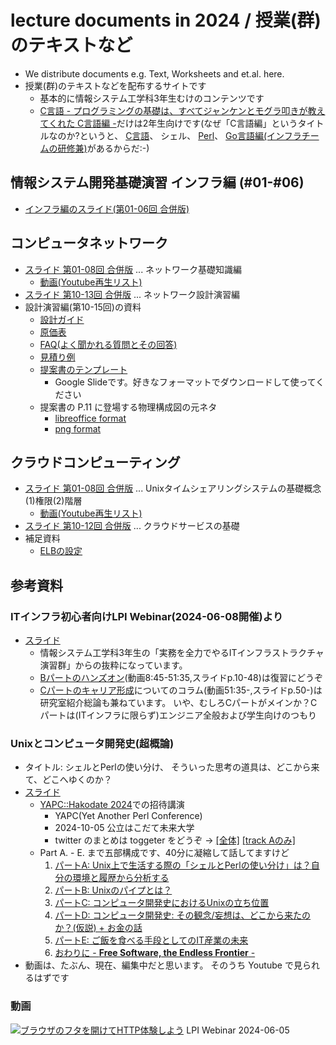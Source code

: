 # lecture documents in 2024 / 授業(群)のテキストなど

- We distribute documents e.g. Text, Worksheets and et.al. here.
- 授業(群)のテキストなどを配布するサイトです
     - 基本的に情報システム工学科3年生むけのコンテンツです
     - [C言語 - プログラミングの基礎は、すべてジャンケンとモグラ叩きが教えてくれた C言語編 -](clang/)だけは2年生向けです(なぜ「C言語編」というタイトルなのか?というと、
     [C言語](clang/)、
     シェル、
     [Perl](https://unix-entrance.fml.org/perl/)、
     [Go言語編(インフラチームの研修兼)](https://lectures.fml.org/slides/training/infra-bootcamp/)があるからだ:-)

## 情報システム開発基礎演習 インフラ編 (#01-#06)

- [インフラ編のスライド(第01-06回 合併版)](skill-intro/情報システム開発基礎演習（2024）_インフラ編.pdf)


## コンピュータネットワーク

- [スライド 第01-08回 合併版](skill-network/network-2024-text_01-08.pdf) ... ネットワーク基礎知識編
    - [動画(Youtube再生リスト)](https://www.youtube.com/playlist?list=PLS2cEmI21XYI0JwmLPz4uddf4eKtWRUwX)
- [スライド 第10-13回 合併版](skill-network/network-2024_設計編.pdf)     ... ネットワーク設計演習編
- 設計演習編(第10-15回)の資料
    - [設計ガイド](skill-network/network-2024_設計ガイド_20220721.pdf)
    - [原価表](skill-network/network-2024_原価表_20220705.pdf)
    - [FAQ(よく聞かれる質問とその回答)](skill-network/network-2024_FAQ_20220705.pdf)
    - [見積り例](skill-network/network-2024_見積りの例_20220705.pdf)
    - [提案書のテンプレート](https://docs.google.com/presentation/d/1pgMNGudMf0w62pDAg3KpnDutECviRNVBOt0JKlShCaQ/edit?usp=sharing)
        - Google Slideです。好きなフォーマットでダウンロードして使ってください
    - 提案書の P.11 に登場する物理構成図の元ネタ	
        - [libreoffice format](skill-network/network-2024_構成図テンプレート.odg)
        - [png format](skill-network/network-2024_構成図テンプレート.png)


## クラウドコンピューティング

- [スライド 第01-08回 合併版](skill-cloud/SKILL-CLOUD_01-08.pdf) ... Unixタイムシェアリングシステムの基礎概念(1)権限(2)階層
    - [動画(Youtube再生リスト)](https://www.youtube.com/playlist?list=PLS2cEmI21XYLeOvQ4eGTLbYWrbBpyZIjt)
- [スライド 第10-12回 合併版](skill-cloud/SKILL-CLOUD_10-12.pdf) ... クラウドサービスの基礎
- 補足資料
    - [ELBの設定](skill-cloud/SKILL-CLOUD-AUX_AWS-ELB.pdf)



## 参考資料

### ITインフラ初心者向けLPI Webinar(2024-06-08開催)より

- [スライド](https://speakerdeck.com/fmlorg/burauzanohutawokai-ketehttpti-yan-siyou-20240608v1-dot-0-0)
   - 情報システム工学科3年生の「実務を全力でやるITインフラストラクチャ演習群」からの抜粋になっています。
   - [Bパートのハンズオン](https://speakerdeck.com/fmlorg/burauzanohutawokai-ketehttpti-yan-siyou-20240608v1-dot-0-0?slide=10)(動画8:45-51:35,スライドp.10-48)は復習にどうぞ
   - [Cパートのキャリア形成](https://speakerdeck.com/fmlorg/burauzanohutawokai-ketehttpti-yan-siyou-20240608v1-dot-0-0?slide=50)についてのコラム(動画51:35-,スライドp.50-)は研究室紹介総論も兼ねています。
     いや、むしろCパートがメインか？Cパートは(ITインフラに限らず)エンジニア全般および学生向けのつもり


### Unixとコンピュータ開発史(超概論)

- タイトル: シェルとPerlの使い分け、 そういった思考の道具は、どこから来て、どこへゆくのか？
- [スライド](https://speakerdeck.com/fmlorg/sierutoperlnoshi-ifen-ke-souitutasi-kao-nodao-ju-ha-dokokaralai-te-dokoheyukunoka-v1-dot-1-0)
    - [YAPC::Hakodate 2024](https://yapcjapan.org/2024hakodate/)での招待講演
        - YAPC(Yet Another Perl Conference)
        - 2024-10-05 公立はこだて未来大学
        - twitter のまとめは toggeter をどうぞ ->
	  [[全体]](https://togetter.com/li/2413958)
	  [[track Aのみ]](https://togetter.com/li/2446797)
    - Part A. - E. まで五部構成です、40分に凝縮して話してますけど
        1. [パートA: Unix上で生活する際の「シェルとPerlの使い分け」は？自分の環境と履歴から分析する](https://speakerdeck.com/fmlorg/sierutoperlnoshi-ifen-ke-souitutasi-kao-nodao-ju-ha-dokokaralai-te-dokoheyukunoka-v1-dot-1-0?slide=6)
        1. [パートB: Unixのパイプとは？](https://speakerdeck.com/fmlorg/sierutoperlnoshi-ifen-ke-souitutasi-kao-nodao-ju-ha-dokokaralai-te-dokoheyukunoka-v1-dot-1-0?slide=14)
        1. [パートC: コンピュータ開発史におけるUnixの立ち位置](https://speakerdeck.com/fmlorg/sierutoperlnoshi-ifen-ke-souitutasi-kao-nodao-ju-ha-dokokaralai-te-dokoheyukunoka-v1-dot-1-0?slide=21)
        1. [パートD: コンピュータ開発史: その観念/妄想は、どこから来たのか？(仮説) + お金の話](https://speakerdeck.com/fmlorg/sierutoperlnoshi-ifen-ke-souitutasi-kao-nodao-ju-ha-dokokaralai-te-dokoheyukunoka-v1-dot-1-0?slide=24)
        1. [パートE: ご飯を食べる手段としてのIT産業の未来](https://speakerdeck.com/fmlorg/sierutoperlnoshi-ifen-ke-souitutasi-kao-nodao-ju-ha-dokokaralai-te-dokoheyukunoka-v1-dot-1-0?slide=39)
        1. [おわりに - <B>Free Software, the Endless Frontier</B> -](https://speakerdeck.com/fmlorg/sierutoperlnoshi-ifen-ke-souitutasi-kao-nodao-ju-ha-dokokaralai-te-dokoheyukunoka-v1-dot-1-0?slide=45)
- 動画は、たぶん、現在、編集中だと思います。
  そのうち Youtube で見られるはずです


### 動画

[![ブラウザのフタを開けてHTTP体験しよう](https://img.youtube.com/vi/y84Asag9O1o/maxresdefault.jpg)](https://www.youtube.com/watch?v=y84Asag9O1o)
LPI Webinar 2024-06-05
